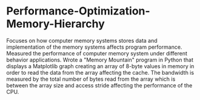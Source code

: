 # Performance-Optimization-Memory-Hierarchy
Focuses on how computer memory systems stores data and implementation of the memory systems affects program performance. Measured the performance of computer memory system under different behavior applications. Wrote a "Memory Mountain" program in Python that displays a Matplotlib graph creating an array of 8-byte values in memory in order to read the data from the array affecting the cache. The bandwidth is measured by the total number of bytes read from the array which is between the array size and access stride affecting the performance of the CPU. 
